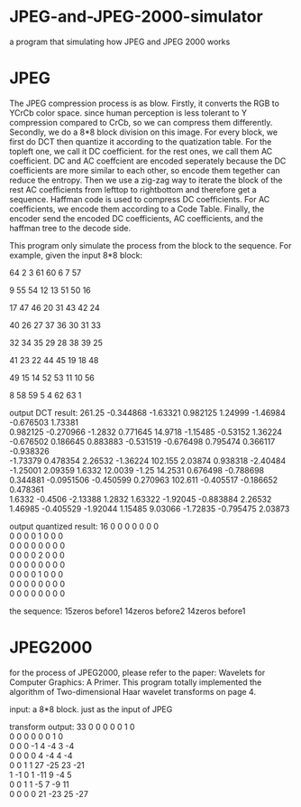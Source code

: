 JPEG-and-JPEG-2000-simulator
============================

a program that simulating how JPEG and JPEG 2000 works

JPEG
=====


The JPEG compression process is as blow. Firstly, it converts the RGB to YCrCb color space. since human perception is less tolerant to Y compression compared to CrCb, so we can compress them differently. Secondly, we do a 8*8 block division on this image. For every block, we first do DCT then quantize it according to the quatization table. For the topleft one, we call it DC coefficient. for the rest ones, we call them AC coefficient. DC and AC coeffcient are encoded seperately because the DC coefficients are more similar to each other, so encode them tegether can reduce the entropy. Then we use a zig-zag way to iterate the block of the rest AC coefficients from lefttop to rightbottom and therefore get a sequence. Haffman code is used to compress DC coefficients. For AC coefficients, we encode them according to a Code Table. Finally, the encoder send the encoded DC coefficients, AC coefficients, and the haffman tree to the decode side.

This program only simulate the process from the block to the sequence. For example, given the input 8*8 block:

64 2 3 61 60 6 7 57

9 55 54 12 13 51 50 16

17 47 46 20 31 43 42 24

40 26 27 37 36 30 31 33

32 34 35 29 28 38 39 25

41 23 22 44 45 19 18 48

49 15 14 52 53 11 10 56

8 58 59 5 4 62 63 1

output DCT result: 
261.25  -0.344868  -1.63321  0.982125  1.24999  -1.46984  -0.676503  1.73381  
0.982125  -0.270966  -1.2832  0.771645  14.9718  -1.15485  -0.53152  1.36224  
-0.676502  0.186645  0.883883  -0.531519  -0.676498  0.795474  0.366117  -0.938326  
-1.73379  0.478354  2.26532  -1.36224  102.155  2.03874  0.938318  -2.40484  
-1.25001  2.09359  1.6332  12.0039  -1.25  14.2531  0.676498  -0.788698  
0.344881  -0.0951506  -0.450599  0.270963  102.611  -0.405517  -0.186652  0.478361  
1.6332  -0.4506  -2.13388  1.2832  1.63322  -1.92045  -0.883884  2.26532  
1.46985  -0.405529  -1.92044  1.15485  9.03066  -1.72835  -0.795475  2.03873  

output quantized result: 
16  0  0  0  0  0  0  0  
0  0  0  0  1  0  0  0  
0  0  0  0  0  0  0  0  
0  0  0  0  2  0  0  0  
0  0  0  0  0  0  0  0  
0  0  0  0  1  0  0  0  
0  0  0  0  0  0  0  0  
0  0  0  0  0  0  0  0  

the sequence:
15zeros before1
14zeros before2
14zeros before1


JPEG2000
=========

for the process of JPEG2000, please refer to the paper: Wavelets for Computer Graphics: A Primer. This program totally implemented the algorithm of Two-dimensional Haar wavelet transforms on page 4. 

input: a 8*8 block. just as the input of JPEG

transform output:
33  0  0  0  0  0  1  0  
0  0  0  0  0  0  1  0  
0  0  0  -1  4  -4  3  -4  
0  0  0  0  4  -4  4  -4  
0  0  1  1  27  -25  23  -21  
1  -1  0  1  -11  9  -4  5  
0  0  1  1  -5  7  -9  11  
0  0  0  0  21  -23  25  -27  






